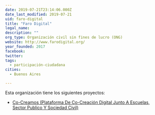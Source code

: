 ```yaml
---
date: 2019-07-21T23:14:06.000Z
date_last_modified: 2019-07-21
uid: faro-digital
title: "Faro Digital"
legal_name: 
description: ""
org_type: Organización civil sin fines de lucro (ONG)
website: http://www.farodigital.org/
year_founded: 2017
facebook: 
twitter: 
tags:
  - participación-ciudadana
cities: 
  - Buenos Aires

---
```


Esta organización tiene los siguientes proyectos:

- [Co-Creamos (Plataforma De Co-Creación Digital Junto A Escuelas, Sector Publico Y Sociedad Civil)](/i/co-creamos-plataforma-de-co-creacion-digital-junto-a-escuelas-sector-publico-y-sociedad-civil.html)

